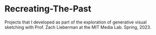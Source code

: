 # Recreating-The-Past
Projects that I developed as part of the exploration of generative visual sketching with Prof. Zach Lieberman at the MIT Media Lab. Spring, 2023. 
